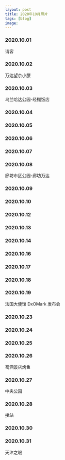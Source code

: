 ```yaml
---
layout: post
title: 2020年10月照片
tags: [blog]
image:
---
```


### 2020.10.01

请客

<ul id="image-2020-10-01" class="image-gallery"></ul>

### 2020.10.02

万达望京小腰

<ul id="image-2020-10-02" class="image-gallery"></ul>

### 2020.10.03

乌兰哈达公园-经棚饭店

<ul id="image-2020-10-03" class="image-gallery"></ul>

### 2020.10.04

<ul id="image-2020-10-04" class="image-gallery"></ul>

### 2020.10.05

<ul id="image-2020-10-05" class="image-gallery"></ul>

### 2020.10.06

<ul id="image-2020-10-06" class="image-gallery"></ul>

### 2020.10.07

<ul id="image-2020-10-07" class="image-gallery"></ul>

### 2020.10.08

廊坊市区公园-廊坊万达

<ul id="image-2020-10-08" class="image-gallery"></ul>

### 2020.10.09

<ul id="image-2020-10-09" class="image-gallery"></ul>

### 2020.10.10

<ul id="image-2020-10-10" class="image-gallery"></ul>

### 2020.10.12

<ul id="image-2020-10-12" class="image-gallery"></ul>

### 2020.10.13

<ul id="image-2020-10-13" class="image-gallery"></ul>

### 2020.10.14

<ul id="image-2020-10-14" class="image-gallery"></ul>

### 2020.10.16

<ul id="image-2020-10-16" class="image-gallery"></ul>

### 2020.10.17

<ul id="image-2020-10-17" class="image-gallery"></ul>

### 2020.10.18

<ul id="image-2020-10-18" class="image-gallery"></ul>

### 2020.10.19

法国大使馆 DxOMark 发布会

<ul id="image-2020-10-19" class="image-gallery"></ul>

### 2020.10.23

<ul id="image-2020-10-23" class="image-gallery"></ul>

### 2020.10.24

<ul id="image-2020-10-24" class="image-gallery"></ul>

### 2020.10.25

<ul id="image-2020-10-25" class="image-gallery"></ul>

### 2020.10.26

蜀涵饭店烤鱼

<ul id="image-2020-10-26" class="image-gallery"></ul>

### 2020.10.27

中央公园

<ul id="image-2020-10-27" class="image-gallery"></ul>

### 2020.10.28

接站

<ul id="image-2020-10-28" class="image-gallery"></ul>

### 2020.10.30

<ul id="image-2020-10-30" class="image-gallery"></ul>

### 2020.10.31

天津之眼

<ul id="image-2020-10-31" class="image-gallery"></ul>